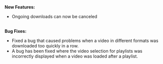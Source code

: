 <strong>New Features:</strong>

<ul>
<li style="text-align: left;">Ongoing downloads can now be canceled</li>
</ul>
<br>
<strong>Bug Fixes:</strong>
<ul>
    <li style="text-align: left;">Fixed a bug that caused problems when a video in different formats was downloaded too quickly in a row.</li>
    <li style="text-align: left;">A bug has been fixed where the video selection for playlists was incorrectly displayed when a video was loaded after a playlist.</li>
</ul>

